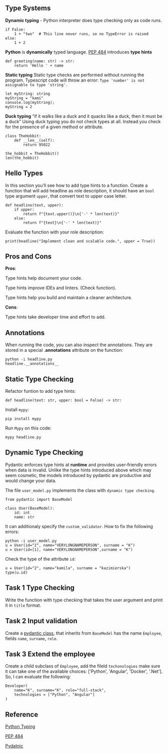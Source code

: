 ## Type Systems

**Dynamic typing** - Python interpreter does type checking only as code runs.
```
if False:
    1 + "two"  # This line never runs, so no TypeError is raised
else:
    1 + 2
```

**Python** is **dynamically** typed language.
[PEP 484](https://peps.python.org/pep-0484/) introduces **type hints**

```
def greeting(name: str) -> str:
    return 'Hello ' + name
```

**Static typing**
Static type checks are performed without running the program.
Typescript code will throw an error: `Type 'number' is not assignable to type 'string'.`

```
let myString: string
myString = "kami"
console.log(myString);
myString = 2
```

**Duck typing**
“if it walks like a duck and it quacks like a duck, then it must be a duck”
Using duck typing you do not check types at all. Instead you check for the presence of a given method or attribute.

```
class TheHobbit:
    def __len__(self):
        return 95022

the_hobbit = TheHobbit()
len(the_hobbit)
```

## Hello Types
In this section you’ll see how to add type hints to a function.
Create a function that will add headline as role description, it should have an `bool` type argument `upper`, that convert text to upper case letter.

```
def headline(text, upper):
    if upper:
        return f"{text.upper()}\n{'-' * len(text)}"
    else:
        return f"{text}\n{'-' * len(text)}"

```

Evaluate the function with your role description:
```
print(headline("Implement clean and scalable code.", upper = True))
```


## Pros and Cons
**Pros**:

Type hints help document your code.

Type hints improve IDEs and linters. (Check function).

Type hints help you build and maintain a cleaner architecture.


**Cons**:

Type hints take developer time and effort to add.

## Annotations

When running the code, you can also inspect the annotations. They are stored in a special .__annotations__ attribute on the function:

```
python -i headline.py
headline.__annotations__
```

## Static Type Checking
Refactor funtion to add type hints:

```
def headline(text: str, upper: bool = False) -> str:
```
Install `mypy`:
```
pip install mypy
```

Run `Mypy` on this code:

```
mypy headline.py

```


## Dynamic Type Checking
Pydantic enforces type hints at **runtime** and provides user-friendly errors when data is invalid. Unlike the type hints introduced above which may seem cosmetic, the models introduced by pydantic are productive and would change your data.

The file `user_model.py` implements the class with `dynamic type checking`.
```
from pydantic import BaseModel

class User(BaseModel):
    id: int
    name: str
```

It can additionaly specify the `custom_validator`.
How to fix the following errors:
```
python -i user_model.py
u = User(id="2", name="VERYLONGNAMEPERSON", surname = "K")
u = User(id=[1], name="VERYLONGNAMEPERSON",surname = "K")
```

Check the type of the attribute `id`:
```
u = User(id="2", name="kamila", surname = "kazimierska")
type(u.id)
```
## Task 1 Type Checking
Write the function with type checking that takes the user argument and
print it in `title` format.

## Task 2 Input validation
Create a [pydantic class](https://docs.pydantic.dev/latest/usage/models/),
that inherits from `BaseModel`
has the name `Employee`,
fields `name`, `surname`, `role`.

## Task 3 Extend the employee
Create a child subclass of `Employee`, add the fileld `techonologies` make sure it can take one of the available choices: ['Python', 'Angular', 'Docker', '.Net'].
So, I can evaluate the following:

```
Developer(
    name="K", surname="K", role="full-stack",
    technologies = ["Python", "Angular"]
)
```



## Reference
[Python Typing](https://realpython.com/python-type-checking/)

[PEP 484](https://peps.python.org/pep-0484/)

[Pydatnic](https://docs.pydantic.dev/latest/)
